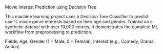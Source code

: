Movie Interest Prediction using Decision Tree

This machine learning project uses a Decision Tree Classifier to predict user's movie genre interests based on their age and gender. Trained on a synthetic dataset with over 10,000 entries, it demonstrates the complete ML workflow from preprocessing to prediction.

Fields: Age, Gender (1 = Male, 0 = Female), Interest (e.g., Comedy, Drama, Action)
